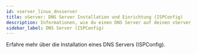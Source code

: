 ```yaml
---
id: vserver_linux_dnsserver
title: vServer: DNS Server Installation und Einrichtung (ISPConfig)
description: Informationen, wie du einen DNS Server auf deinen vServer von ZAP-Hosting installieren kannst - ZAP-Hosting.com Dokumentationen
sidebar_label: DNS Server (ISPConfig)
---
```


Erfahre mehr über die Installation eines DNS Servers (ISPConfig).
